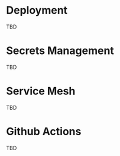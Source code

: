 Deployment
=============
TBD

Secrets Management
=============
TBD

Service Mesh
=============
TBD

Github Actions
=============
TBD
